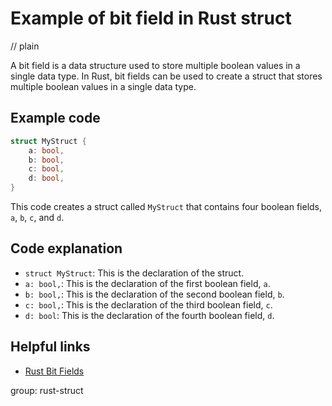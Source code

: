 # Example of bit field in Rust struct
// plain

A bit field is a data structure used to store multiple boolean values in a single data type. In Rust, bit fields can be used to create a struct that stores multiple boolean values in a single data type.

## Example code

```rust
struct MyStruct {
    a: bool,
    b: bool,
    c: bool,
    d: bool,
}
```

This code creates a struct called `MyStruct` that contains four boolean fields, `a`, `b`, `c`, and `d`.

## Code explanation

- `struct MyStruct`: This is the declaration of the struct.
- `a: bool,`: This is the declaration of the first boolean field, `a`.
- `b: bool,`: This is the declaration of the second boolean field, `b`.
- `c: bool,`: This is the declaration of the third boolean field, `c`.
- `d: bool`: This is the declaration of the fourth boolean field, `d`.

## Helpful links
- [Rust Bit Fields](https://doc.rust-lang.org/book/ch19-03-advanced-features.html#using-bit-fields-to-pack-data-tightly)

group: rust-struct